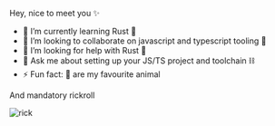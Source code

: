 


Hey, nice to meet you ✨

- 🌱  I’m currently learning Rust 🦀
- 👯  I’m looking to collaborate on javascript and typescript tooling 🧰
- 🤔  I’m looking for help with Rust 🥵
- 💬  Ask me about setting up your JS/TS project and toolchain ⛓️
- ⚡  Fun fact: 🐨  are my favourite animal



And mandatory rickroll

![rick](https://user-images.githubusercontent.com/11444352/111814477-cb4cfb00-88da-11eb-858d-edbeb4531552.gif)
